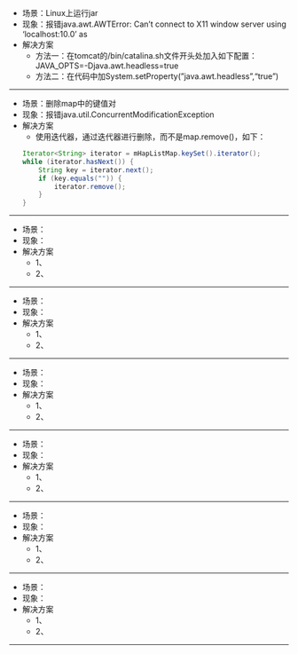 * 场景：Linux上运行jar
* 现象：报错java.awt.AWTError: Can’t connect to X11 window server using ‘localhost:10.0’ as
* 解决方案
    * 方法一：在tomcat的/bin/catalina.sh文件开头处加入如下配置：JAVA_OPTS=-Djava.awt.headless=true
    * 方法二：在代码中加System.setProperty(”java.awt.headless”,“true”)
****
* 场景：删除map中的键值对
* 现象：报错java.util.ConcurrentModificationException
* 解决方案
    * 使用迭代器，通过迭代器进行删除，而不是map.remove()，如下：
    ```Java
    Iterator<String> iterator = mHapListMap.keySet().iterator();
    while (iterator.hasNext()) {
        String key = iterator.next();
        if (key.equals("")) {
            iterator.remove();
        }
    }
    ```
****
* 场景：
* 现象：
* 解决方案
    * 1、
    * 2、
****
* 场景：
* 现象：
* 解决方案
    * 1、
    * 2、
****
* 场景：
* 现象：
* 解决方案
    * 1、
    * 2、
****
* 场景：
* 现象：
* 解决方案
    * 1、
    * 2、
****
* 场景：
* 现象：
* 解决方案
    * 1、
    * 2、
****
* 场景：
* 现象：
* 解决方案
    * 1、
    * 2、
****